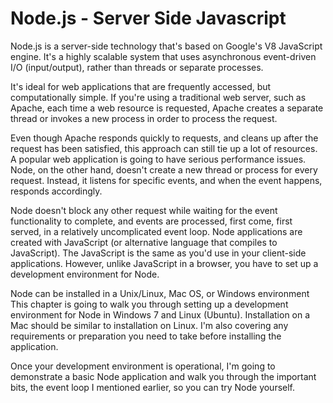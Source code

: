 # Node.js - Server Side Javascript

Node.js is a server-side technology that's based on Google's V8 JavaScript engine. It's a highly scalable system that uses asynchronous event-driven I/O (input/output), rather than threads or separate processes.

It's ideal for web applications that are frequently accessed, but computationally simple. If you're using a traditional web server, such as Apache, each time a web resource is requested, Apache creates a separate thread or invokes a new process in order to process the request.

Even though Apache responds quickly to requests, and cleans up after the request has been satisfied, this approach can still tie up a lot of resources. A popular web application is going to have serious performance issues. Node, on the other hand, doesn't create a new thread or process for every request. Instead, it listens for
specific events, and when the event happens, responds accordingly.

Node doesn't block any other request while waiting for the event functionality to complete, and events are processed, first come, first served, in a relatively uncomplicated event loop. Node applications are created with JavaScript (or alternative language that compiles to JavaScript). The JavaScript is the same as you'd use in your client-side applications. However, unlike JavaScript in a
browser, you have to set up a development environment for Node.

Node can be installed in a Unix/Linux, Mac OS, or Windows environment This chapter is going to walk you through setting up a development environment for Node in Windows 7 and Linux (Ubuntu). Installation on a Mac should be similar to installation on Linux. I'm also covering any requirements or preparation you need to take before installing the application.

Once your development environment is operational, I'm going to demonstrate a basic Node application and walk you through the important bits, the event loop I mentioned earlier, so you can try Node yourself.
